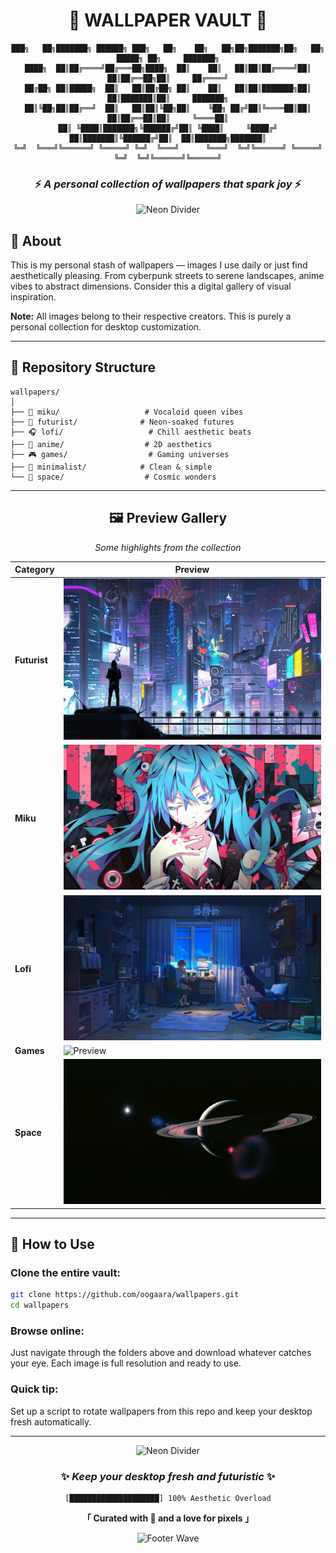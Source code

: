 <div align="center">

# 🌌 WALLPAPER VAULT 🌌

```
███╗   ██╗███████╗ ██████╗ ███╗   ██╗    ██╗   ██╗██╗███████╗██╗   ██╗ █████╗ ██╗     ███████╗
████╗  ██║██╔════╝██╔═══██╗████╗  ██║    ██║   ██║██║██╔════╝██║   ██║██╔══██╗██║     ██╔════╝
██╔██╗ ██║█████╗  ██║   ██║██╔██╗ ██║    ██║   ██║██║███████╗██║   ██║███████║██║     ███████╗
██║╚██╗██║██╔══╝  ██║   ██║██║╚██╗██║    ╚██╗ ██╔╝██║╚════██║██║   ██║██╔══██║██║     ╚════██║
██║ ╚████║███████╗╚██████╔╝██║ ╚████║     ╚████╔╝ ██║███████║╚██████╔╝██║  ██║███████╗███████║
╚═╝  ╚═══╝╚══════╝ ╚═════╝ ╚═╝  ╚═══╝      ╚═══╝  ╚═╝╚══════╝ ╚═════╝ ╚═╝  ╚═╝╚══════╝╚══════╝
```

### ⚡ *A personal collection of wallpapers that spark joy* ⚡

![Neon Divider](https://raw.githubusercontent.com/andreasbm/readme/master/assets/lines/colored.png)

</div>

## 💎 About

This is my personal stash of wallpapers — images I use daily or just find aesthetically pleasing. From cyberpunk streets to serene landscapes, anime vibes to abstract dimensions. Consider this a digital gallery of visual inspiration.

**Note:** All images belong to their respective creators. This is purely a personal collection for desktop customization.

---

## 📁 Repository Structure

```
wallpapers/
│
├── 🎤 miku/                   # Vocaloid queen vibes
├── 🌃 futurist/              # Neon-soaked futures
├── 🎧 lofi/                   # Chill aesthetic beats
├── 🌸 anime/                  # 2D aesthetics
├── 🎮 games/                  # Gaming universes
├── 🎨 minimalist/            # Clean & simple
└── 🚀 space/                  # Cosmic wonders
```

---

<div align="center">

## 🖼️ Preview Gallery

*Some highlights from the collection*

| Category | Preview |
|----------|---------|
| **Futurist** | ![Preview](futurist/futurist_004.jpg) |
| **Miku** | ![Preview](miku/miku01.jpg) |
| **Lofi** | ![Preview](lofi/badroom-001.jpg) |
| **Games** | ![Preview](games/games_image_009.png) |
| **Space** | ![Preview](space/space_003.png) |

</div>

---

## 🔧 How to Use

### Clone the entire vault:
```bash
git clone https://github.com/oogaara/wallpapers.git
cd wallpapers
```

### Browse online:
Just navigate through the folders above and download whatever catches your eye. Each image is full resolution and ready to use.

### Quick tip:
Set up a script to rotate wallpapers from this repo and keep your desktop fresh automatically.

---

<div align="center">

![Neon Divider](https://raw.githubusercontent.com/andreasbm/readme/master/assets/lines/colored.png)

### ✨ *Keep your desktop fresh and futuristic* ✨

```
[████████████████████] 100% Aesthetic Overload
```

**「 Curated with 💙 and a love for pixels 」**

![Footer Wave](https://capsule-render.vercel.app/api?type=waving&color=gradient&customColorList=6,11,20&height=100&section=footer)

</div>
